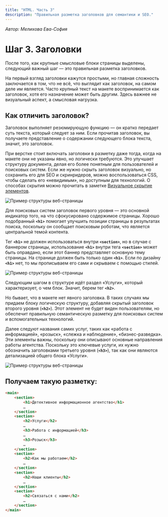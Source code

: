 ```yaml
---
title: "HTML. Часть 3"
description: "Правильная разметка заголовков для семантики и SEO."
---
```


_Автор: Мелихова Ева-София_

# Шаг 3. Заголовки

После того, как крупные смысловые блоки страницы выделены, следующий важный шаг — это правильная разметка заголовков.

На первый взгляд заголовки кажутся простыми, но главная сложность заключается в том, что не всё, что выглядит как заголовок, на самом деле им является. Часто крупный текст на макете воспринимается как заголовок, хотя его назначение может быть другим. Здесь важнее не визуальный аспект, а смысловая нагрузка.

## Как отличить заголовок?

Заголовок выполняет резюмирующую функцию — он кратко передает суть текста, который следует за ним. Если прочитав заголовок, вы получаете представление о содержании следующего блока текста, значит, это заголовок.

При верстке стоит включать заголовки в разметку даже тогда, когда на макете они не указаны явно, но логически требуются. Это улучшает структуру документа, делая его более понятным для пользователей и поисковых систем. Если же нужно скрыть заголовок визуально, но сохранить его для SEO и скринридеров, можно воспользоваться CSS, чтобы сделать его «невидимым», но доступным для технологий. О способах скрытия можно прочитать в заметке [Визуальное скрытие элементов](/web-course-site/useful/hide-element).

![Пример структуры веб-страницы](/web-course-site/html/example4.png)

Для поисковых систем заголовок первого уровня — это основной индикатор того, на что сфокусировано содержимое страницы. Хорошо подобранный **`<h1>`** помогает улучшить позиции страницы в результатах поиска, поскольку он сообщает поисковым роботам, что является центральной темой контента.

Тег **`<h1>`** не должен использоваться внутри **`<section>`**, но в случае с баннером страницы, использование **`<h1>`** внутри тега **`<section>`** может быть оправдано, если этот баннер представляет основную тему страницы. На странице должен быть только один **`<h1>`**. Если по дизайну **`<h1>`** нет, то мы прописываем его сами и скрываем с помощью стилей.

![Пример структуры веб-страницы](/web-course-site/html/example5.png)

Следующим шагом в структуре идёт раздел «Услуги», который характеризует, о чем блок. Значит, берем тег **`<h2>`**.

Но бывает, что в макете нет явного заголовка. В таких случаях мы придаем блоку логическую структуру, добавляя скрытый заголовок второго уровня (**`<h2>`**). Этот элемент не будет виден пользователям, но обеспечит правильную семантическую разметку для поисковых систем и вспомогательных технологий.

Далее следуют названия самих услуг, таких как «работа с информацией», «розыск», «слежка и наблюдение», «бизнес-разведка». Эти элементы важны, поскольку они описывают основные направления работы агентства. Поскольку это ключевые услуги, их нужно обозначить заголовками третьего уровня (**`<h3>`**), так как они являются детализацией общего блока «Услуги».

![Пример структуры веб-страницы](/web-course-site/html/example6.png)

## Получаем такую разметку:

```html
<main>
    <section>
        <h1>Детективное информационное агентство</h1>
        …
    </section>
    <section>
        <h2>Услуги</h2>
        …
        <h3>Работа с информацией</h3>
        …
        <h3>Розыск</h3>
        …
    </section>
    <section>
        <h2>Как мы работаем</h2>
        …
    </section>
    <section>
        <h2>Наши клиенты</h2>
        …
    </section>
    <section>
        <h2>Связаться с нами</h2>
        …
    </section>
</main>
```
